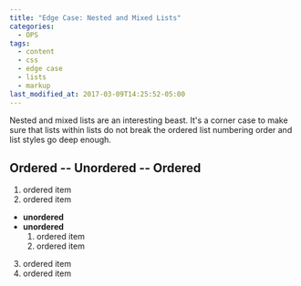 ```yaml
---
title: "Edge Case: Nested and Mixed Lists"
categories:
  - OPS
tags:
  - content
  - css
  - edge case
  - lists
  - markup
last_modified_at: 2017-03-09T14:25:52-05:00
---
```


Nested and mixed lists are an interesting beast. It's a corner case to make sure that lists within lists do not break the ordered list numbering order and list styles go deep enough.

## Ordered -- Unordered -- Ordered

1. ordered item
2. ordered item 
  * **unordered**
  * **unordered** 
    1. ordered item
    2. ordered item
3. ordered item
4. ordered item
